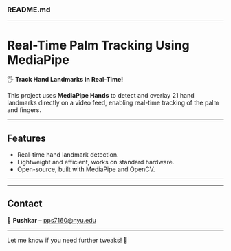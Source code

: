 ### README.md

---

# **Real-Time Palm Tracking Using MediaPipe**

🖐️ **Track Hand Landmarks in Real-Time!**  

This project uses **MediaPipe Hands** to detect and overlay 21 hand landmarks directly on a video feed, enabling real-time tracking of the palm and fingers.  

---

## **Features**
- Real-time hand landmark detection.  
- Lightweight and efficient, works on standard hardware.  
- Open-source, built with MediaPipe and OpenCV.  

---



---


## **Contact**
📧 **Pushkar** – pps7160@nyu.edu 
  

---

Let me know if you need further tweaks! 🚀
